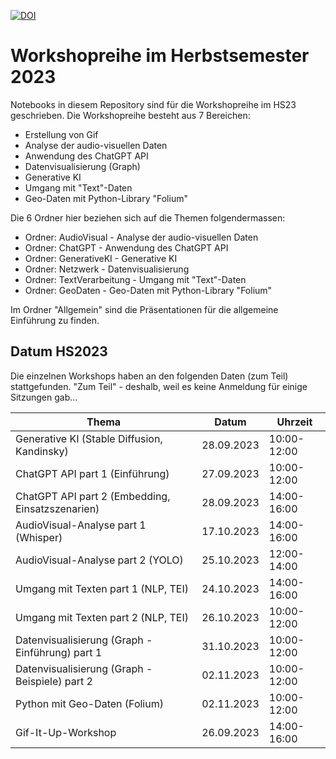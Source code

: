 [![DOI](https://zenodo.org/badge/605625572.svg)](https://zenodo.org/doi/10.5281/zenodo.10021641)

# Workshopreihe im Herbstsemester 2023

Notebooks in diesem Repository sind für die Workshopreihe im HS23 geschrieben. 
Die Workshopreihe besteht aus 7 Bereichen:
- Erstellung von Gif
- Analyse der audio-visuellen Daten
- Anwendung des ChatGPT API
- Datenvisualisierung (Graph)
- Generative KI
- Umgang mit "Text"-Daten
- Geo-Daten mit Python-Library "Folium"

Die 6 Ordner hier beziehen sich auf die Themen folgendermassen:

- Ordner: AudioVisual - Analyse der audio-visuellen Daten
- Ordner: ChatGPT - Anwendung des ChatGPT API
- Ordner: GenerativeKI - Generative KI
- Ordner: Netzwerk - Datenvisualisierung
- Ordner: TextVerarbeitung - Umgang mit "Text"-Daten
- Ordner: GeoDaten - Geo-Daten mit Python-Library "Folium"

Im Ordner "Allgemein" sind die Präsentationen für die allgemeine Einführung zu finden.

## Datum HS2023
Die einzelnen Workshops haben an den folgenden Daten (zum Teil) stattgefunden.
"Zum Teil" - deshalb, weil es keine Anmeldung für einige Sitzungen gab...

|    Thema                                    | Datum      | Uhrzeit     |
|---------------------------------------------|------------|-------------|
| Generative KI (Stable Diffusion, Kandinsky) | 28.09.2023 | 10:00-12:00 |
| ChatGPT API part 1 (Einführung)             | 27.09.2023 | 10:00-12:00 |
| ChatGPT API part 2 (Embedding, Einsatzszenarien) | 28.09.2023 | 14:00-16:00 |
| AudioVisual-Analyse part 1 (Whisper)        | 17.10.2023 | 14:00-16:00 |
| AudioVisual-Analyse part 2 (YOLO)           | 25.10.2023 | 12:00-14:00 |
| Umgang mit Texten part 1 (NLP, TEI)         | 24.10.2023 | 14:00-16:00 |
| Umgang mit Texten part 2 (NLP, TEI)         | 26.10.2023 | 10:00-12:00 |
| Datenvisualisierung (Graph - Einführung) part 1 | 31.10.2023 | 10:00-12:00 |
| Datenvisualisierung (Graph - Beispiele) part 2 | 02.11.2023 | 10:00-12:00 |
| Python mit Geo-Daten (Folium)               | 02.11.2023 | 10:00-12:00 |
| Gif-It-Up-Workshop                          | 26.09.2023 | 14:00-16:00 |




































